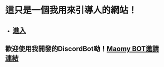 # 這只是一個我用來引導人的網站！
- ## [進入]()
## 歡迎使用我開發的DiscordBot呦！[Maomy BOT邀請連結](https://discord.com/oauth2/authorize?client_id=1234058289747333171&permissions=8&scope=bot)
